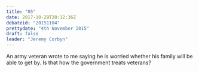 ```yaml
---
title: "05"
date: 2017-10-29T20:12:36Z
debateid: "20151104"
prettydate: "4th November 2015"
draft: false
leader: "Jeremy Corbyn"
---
```


An army veteran wrote to me saying he is worried whether his family will be able to get by. Is that how the government treats veterans?